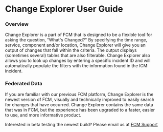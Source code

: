 # Change Explorer User Guide

### Overview
Change Explorer is a part of FCM that is designed to be a flexible tool for asking the question, "What's Changed?" By specifying the time range, service, component and/or location, Change Explorer will give you an output of changes that fall within the criteria. The output displays (sometimes several) tables that are also filterable. Change Explorer also allows you to look up changes by entering a specific incident ID and will automatically populate the filters with the information found in the ICM incident. 

### Federated Data
If you are familiar with our previous FCM platform, Change Explorer is the newest version of FCM, visually and technically improved to easily search for changes that have occurred. Change Explorer contains the same data that was in FCM, but the experience has been upgraded to a faster, easier to use, and more informative product.  

Interested in beta testing the newest build? Please email us at [FCM Support](mailto:fcmsupport@microsoft.com?subject=Change%20Explorer%20Request:%20[Team%20Name])

<!-- ### User Interface 
Check out our demo video here!
-->

